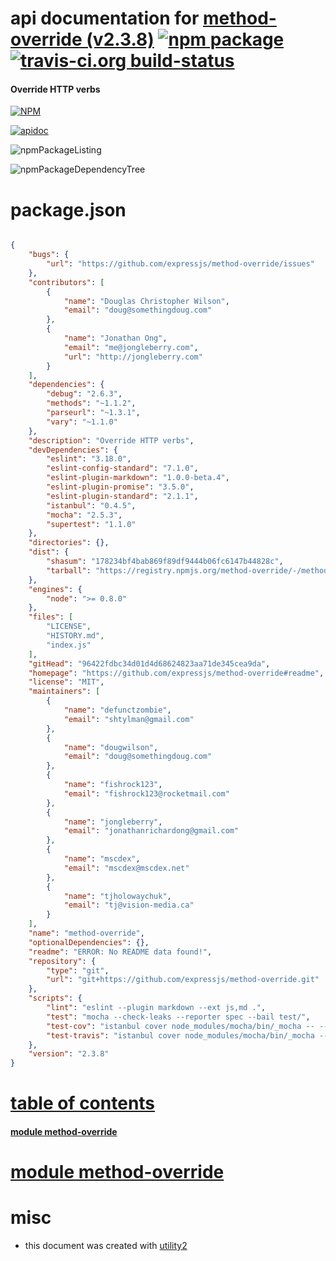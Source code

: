# api documentation for  [method-override (v2.3.8)](https://github.com/expressjs/method-override#readme)  [![npm package](https://img.shields.io/npm/v/npmdoc-method-override.svg?style=flat-square)](https://www.npmjs.org/package/npmdoc-method-override) [![travis-ci.org build-status](https://api.travis-ci.org/npmdoc/node-npmdoc-method-override.svg)](https://travis-ci.org/npmdoc/node-npmdoc-method-override)
#### Override HTTP verbs

[![NPM](https://nodei.co/npm/method-override.png?downloads=true)](https://www.npmjs.com/package/method-override)

[![apidoc](https://npmdoc.github.io/node-npmdoc-method-override/build/screenCapture.buildNpmdoc.browser.%252Fhome%252Ftravis%252Fbuild%252Fnpmdoc%252Fnode-npmdoc-method-override%252Ftmp%252Fbuild%252Fapidoc.html.png)](https://npmdoc.github.io/node-npmdoc-method-override/build/apidoc.html)

![npmPackageListing](https://npmdoc.github.io/node-npmdoc-method-override/build/screenCapture.npmPackageListing.svg)

![npmPackageDependencyTree](https://npmdoc.github.io/node-npmdoc-method-override/build/screenCapture.npmPackageDependencyTree.svg)



# package.json

```json

{
    "bugs": {
        "url": "https://github.com/expressjs/method-override/issues"
    },
    "contributors": [
        {
            "name": "Douglas Christopher Wilson",
            "email": "doug@somethingdoug.com"
        },
        {
            "name": "Jonathan Ong",
            "email": "me@jongleberry.com",
            "url": "http://jongleberry.com"
        }
    ],
    "dependencies": {
        "debug": "2.6.3",
        "methods": "~1.1.2",
        "parseurl": "~1.3.1",
        "vary": "~1.1.0"
    },
    "description": "Override HTTP verbs",
    "devDependencies": {
        "eslint": "3.18.0",
        "eslint-config-standard": "7.1.0",
        "eslint-plugin-markdown": "1.0.0-beta.4",
        "eslint-plugin-promise": "3.5.0",
        "eslint-plugin-standard": "2.1.1",
        "istanbul": "0.4.5",
        "mocha": "2.5.3",
        "supertest": "1.1.0"
    },
    "directories": {},
    "dist": {
        "shasum": "178234bf4bab869f89df9444b06fc6147b44828c",
        "tarball": "https://registry.npmjs.org/method-override/-/method-override-2.3.8.tgz"
    },
    "engines": {
        "node": ">= 0.8.0"
    },
    "files": [
        "LICENSE",
        "HISTORY.md",
        "index.js"
    ],
    "gitHead": "96422fdbc34d01d4d68624823aa71de345cea9da",
    "homepage": "https://github.com/expressjs/method-override#readme",
    "license": "MIT",
    "maintainers": [
        {
            "name": "defunctzombie",
            "email": "shtylman@gmail.com"
        },
        {
            "name": "dougwilson",
            "email": "doug@somethingdoug.com"
        },
        {
            "name": "fishrock123",
            "email": "fishrock123@rocketmail.com"
        },
        {
            "name": "jongleberry",
            "email": "jonathanrichardong@gmail.com"
        },
        {
            "name": "mscdex",
            "email": "mscdex@mscdex.net"
        },
        {
            "name": "tjholowaychuk",
            "email": "tj@vision-media.ca"
        }
    ],
    "name": "method-override",
    "optionalDependencies": {},
    "readme": "ERROR: No README data found!",
    "repository": {
        "type": "git",
        "url": "git+https://github.com/expressjs/method-override.git"
    },
    "scripts": {
        "lint": "eslint --plugin markdown --ext js,md .",
        "test": "mocha --check-leaks --reporter spec --bail test/",
        "test-cov": "istanbul cover node_modules/mocha/bin/_mocha -- --check-leaks --reporter dot test/",
        "test-travis": "istanbul cover node_modules/mocha/bin/_mocha --report lcovonly -- --check-leaks --reporter spec test/"
    },
    "version": "2.3.8"
}
```



# <a name="apidoc.tableOfContents"></a>[table of contents](#apidoc.tableOfContents)

#### [module method-override](#apidoc.module.method-override)



# <a name="apidoc.module.method-override"></a>[module method-override](#apidoc.module.method-override)



# misc
- this document was created with [utility2](https://github.com/kaizhu256/node-utility2)
